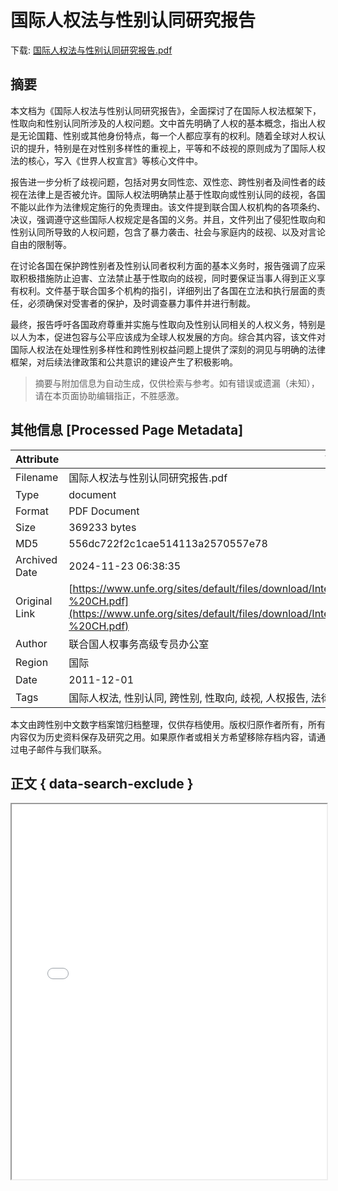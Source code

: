 # 国际人权法与性别认同研究报告

<!-- tcd_download_link -->
下载: <a href="../国际人权法与性别认同研究报告.pdf" download>国际人权法与性别认同研究报告.pdf</a>
<!-- tcd_download_link_end -->

## 摘要

<!-- tcd_abstract -->
本文档为《国际人权法与性别认同研究报告》，全面探讨了在国际人权法框架下，性取向和性别认同所涉及的人权问题。文中首先明确了人权的基本概念，指出人权是无论国籍、性别或其他身份特点，每一个人都应享有的权利。随着全球对人权认识的提升，特别是在对性别多样性的重视上，平等和不歧视的原则成为了国际人权法的核心，写入《世界人权宣言》等核心文件中。

报告进一步分析了歧视问题，包括对男女同性恋、双性恋、跨性别者及间性者的歧视在法律上是否被允许。国际人权法明确禁止基于性取向或性别认同的歧视，各国不能以此作为法律规定施行的免责理由。该文件提到联合国人权机构的各项条约、决议，强调遵守这些国际人权规定是各国的义务。并且，文件列出了侵犯性取向和性别认同所导致的人权问题，包含了暴力袭击、社会与家庭内的歧视、以及对言论自由的限制等。

在讨论各国在保护跨性别者及性别认同者权利方面的基本义务时，报告强调了应采取积极措施防止迫害、立法禁止基于性取向的歧视，同时要保证当事人得到正义享有权利。文件基于联合国多个机构的指引，详细列出了各国在立法和执行层面的责任，必须确保对受害者的保护，及时调查暴力事件并进行制裁。

最终，报告呼吁各国政府尊重并实施与性取向及性别认同相关的人权义务，特别是以人为本，促进包容与公平应该成为全球人权发展的方向。综合其内容，该文件对国际人权法在处理性别多样性和跨性别权益问题上提供了深刻的洞见与明确的法律框架，对后续法律政策和公共意识的建设产生了积极影响。

<!-- tcd_abstract_end -->

> 摘要与附加信息为自动生成，仅供检索与参考。如有错误或遗漏（未知），请在本页面协助编辑指正，不胜感激。

## 其他信息 [Processed Page Metadata]

| Attribute       | Value                                  |
|-----------------|----------------------------------------|
| Filename        | 国际人权法与性别认同研究报告.pdf                             |
| Type            | document                                 |
| Format          | PDF Document                               |
| Size            | 369233 bytes                           |
| MD5             | 556dc722f2c1cae514113a2570557e78                                  |
| Archived Date   | 2024-11-23 06:38:35                             |
| Original Link   | [https://www.unfe.org/sites/default/files/download/International%20Human%20Rights%20...%20Factsheet%20-%20CH.pdf](https://www.unfe.org/sites/default/files/download/International%20Human%20Rights%20...%20Factsheet%20-%20CH.pdf)                         |
| Author          | 联合国人权事务高级专员办公室                               |
| Region          | 国际                               |
| Date            | 2011-12-01                                 |
| Tags            | 国际人权法, 性别认同, 跨性别, 性取向, 歧视, 人权报告, 法律政策, 社会环境                                 |

本文由跨性别中文数字档案馆归档整理，仅供存档使用。版权归原作者所有，所有内容仅为历史资料保存及研究之用。如果原作者或相关方希望移除存档内容，请通过电子邮件与我们联系。

## 正文 { data-search-exclude }

<!-- tcd_main_text -->
<iframe src="../国际人权法与性别认同研究报告.pdf" width="100%" height="600px">
    <p>无法显示PDF，请下载查看。</p>
</iframe>
<!-- tcd_main_text_end -->

